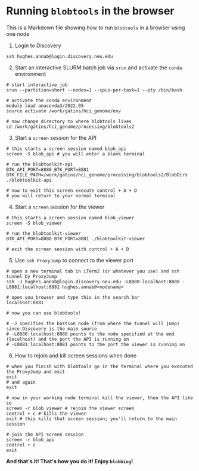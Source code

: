 # Running `blobtools` in the browser
This is a Markdown file showing how to run `blobtools` in a browser using one node

1. Login to Discovery
```
ssh hughes.annab@login.discovery.neu.edu
```

2. Start an interactive SLURM batch job via `srun` and activate the `conda` environment
```
# start interactive job
srun --partition=short --nodes=1 --cpus-per-task=1 --pty /bin/bash

# activate the conda environment
module load anaconda3/2022.05
source activate /work/gatins/hci_genome/env

# now change directory to where blobtools lives
cd /work/gatins/hci_genome/processing/blobtools2
```

3. Start a `screen` session for the API
```
# this starts a screen session named blob_api
screen -S blob_api # you will enter a blank terminal

# run the blobtoolkit-api
BTK_API_PORT=8880 BTK_PORT=8881 BTK_FILE_PATH=/work/gatins/hci_genome/processing/blobtools2/BlobDirs ./blobtoolkit-api

# now to exit this screen execute control + A + D
# you will return to your normal terminal
```

4. Start a `screen` session for the viewer
```
# this starts a screen session named blob_viewer
screen -S blob_viewer

# run the blobtoolkit-viewer
BTK_API_PORT=8880 BTK_PORT=8881 ./blobtoolkit-viewer

# exit the screen session with control + A + D
```

5. Use `ssh ProxyJump` to connect to the viewer port
```
# open a new terminal tab in iTerm2 (or whatever you use) and ssh tunnel by ProxyJump
ssh -J hughes.annab@login.discovery.neu.edu -L8880:localhost:8880 -L8881:localhost:8881 hughes.annab@<nodename>

# open you browser and type this in the search bar
localhost:8881

# now you can use blobtools!

# -J specifies the bastion node (from where the tunnel will jump) since Discovery is the main source
# -L8880:localhost:8880 points to the node specified at the end (localhost) and the port the API is running on
# -L8881:localhost:8881 points to the port the viewer is running on
```

6. How to rejoin and kill screen sessions when done
```
# when you finish with blobtools go in the terminal where you executed the ProxyJump and exit
exit
# and again
exit

# now in your working node terminal kill the viewer, then the API like so
screen -r blob_viewer # rejoin the viewer screen
control + c # kills the viewer
exit # this kills that screen session; you'll return to the main session

# join the API screen session
screen -r blob_api
control + c
exit
```
**And that's it! That's how you do it! Enjoy `blobbing`!**